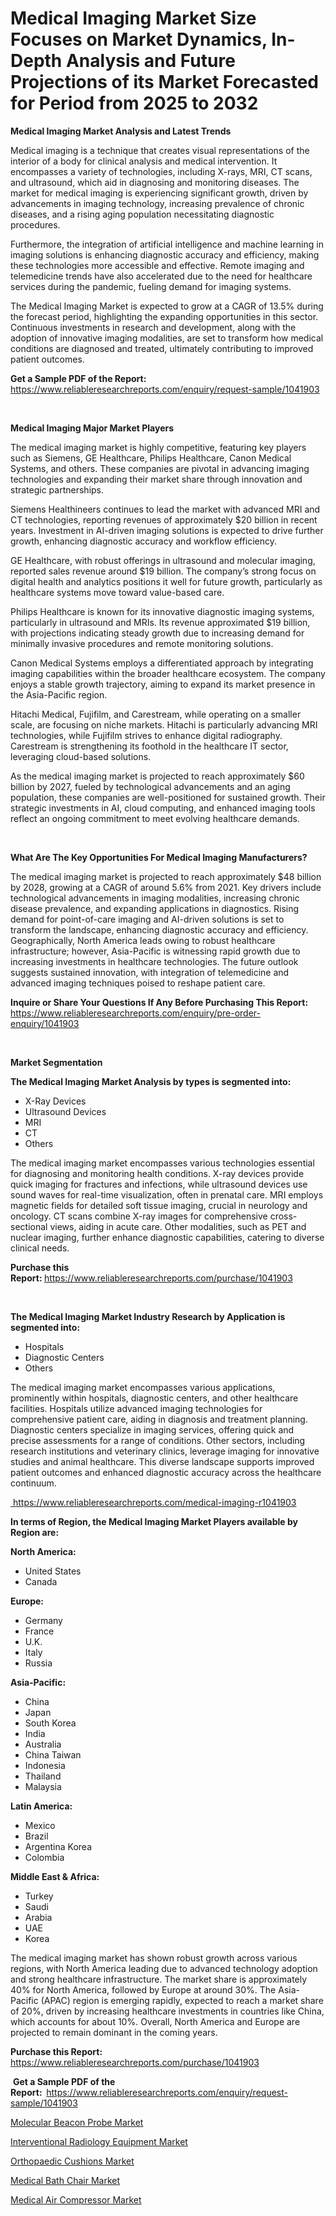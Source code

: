 <p><h1>Medical Imaging Market Size Focuses on Market Dynamics, In-Depth Analysis and Future Projections of its Market Forecasted for Period from 2025 to 2032</h1></p><p><strong>Medical Imaging Market Analysis and Latest Trends</strong></p>
<p><p>Medical imaging is a technique that creates visual representations of the interior of a body for clinical analysis and medical intervention. It encompasses a variety of technologies, including X-rays, MRI, CT scans, and ultrasound, which aid in diagnosing and monitoring diseases. The market for medical imaging is experiencing significant growth, driven by advancements in imaging technology, increasing prevalence of chronic diseases, and a rising aging population necessitating diagnostic procedures. </p><p>Furthermore, the integration of artificial intelligence and machine learning in imaging solutions is enhancing diagnostic accuracy and efficiency, making these technologies more accessible and effective. Remote imaging and telemedicine trends have also accelerated due to the need for healthcare services during the pandemic, fueling demand for imaging systems. </p><p>The Medical Imaging Market is expected to grow at a CAGR of 13.5% during the forecast period, highlighting the expanding opportunities in this sector. Continuous investments in research and development, along with the adoption of innovative imaging modalities, are set to transform how medical conditions are diagnosed and treated, ultimately contributing to improved patient outcomes.</p></p>
<p><strong>Get a Sample PDF of the Report:&nbsp;</strong> <a href="https://www.reliableresearchreports.com/enquiry/request-sample/1041903?utm_campaign=10&utm_medium=2&utm_source=Github&utm_content=ia&utm_term=04032025&utm_id=medical-imaging">https://www.reliableresearchreports.com/enquiry/request-sample/1041903</a></p>
<p>&nbsp;</p>
<p><strong>Medical Imaging Major Market Players</strong></p>
<p><p>The medical imaging market is highly competitive, featuring key players such as Siemens, GE Healthcare, Philips Healthcare, Canon Medical Systems, and others. These companies are pivotal in advancing imaging technologies and expanding their market share through innovation and strategic partnerships.</p><p>Siemens Healthineers continues to lead the market with advanced MRI and CT technologies, reporting revenues of approximately $20 billion in recent years. Investment in AI-driven imaging solutions is expected to drive further growth, enhancing diagnostic accuracy and workflow efficiency.</p><p>GE Healthcare, with robust offerings in ultrasound and molecular imaging, reported sales revenue around $19 billion. The company’s strong focus on digital health and analytics positions it well for future growth, particularly as healthcare systems move toward value-based care.</p><p>Philips Healthcare is known for its innovative diagnostic imaging systems, particularly in ultrasound and MRIs. Its revenue approximated $19 billion, with projections indicating steady growth due to increasing demand for minimally invasive procedures and remote monitoring solutions.</p><p>Canon Medical Systems employs a differentiated approach by integrating imaging capabilities within the broader healthcare ecosystem. The company enjoys a stable growth trajectory, aiming to expand its market presence in the Asia-Pacific region.</p><p>Hitachi Medical, Fujifilm, and Carestream, while operating on a smaller scale, are focusing on niche markets. Hitachi is particularly advancing MRI technologies, while Fujifilm strives to enhance digital radiography. Carestream is strengthening its foothold in the healthcare IT sector, leveraging cloud-based solutions.</p><p>As the medical imaging market is projected to reach approximately $60 billion by 2027, fueled by technological advancements and an aging population, these companies are well-positioned for sustained growth. Their strategic investments in AI, cloud computing, and enhanced imaging tools reflect an ongoing commitment to meet evolving healthcare demands.</p></p>
<p>&nbsp;</p>
<p><strong>What Are The Key Opportunities For Medical Imaging Manufacturers?</strong></p>
<p><p>The medical imaging market is projected to reach approximately $48 billion by 2028, growing at a CAGR of around 5.6% from 2021. Key drivers include technological advancements in imaging modalities, increasing chronic disease prevalence, and expanding applications in diagnostics. Rising demand for point-of-care imaging and AI-driven solutions is set to transform the landscape, enhancing diagnostic accuracy and efficiency. Geographically, North America leads owing to robust healthcare infrastructure; however, Asia-Pacific is witnessing rapid growth due to increasing investments in healthcare technologies. The future outlook suggests sustained innovation, with integration of telemedicine and advanced imaging techniques poised to reshape patient care.</p></p>
<p><strong>Inquire or Share Your Questions If Any Before Purchasing This Report:</strong> <a href="https://www.reliableresearchreports.com/enquiry/pre-order-enquiry/1041903?utm_campaign=10&utm_medium=2&utm_source=Github&utm_content=ia&utm_term=04032025&utm_id=medical-imaging">https://www.reliableresearchreports.com/enquiry/pre-order-enquiry/1041903</a></p>
<p>&nbsp;</p>
<p><strong>Market Segmentation</strong></p>
<p><strong>The Medical Imaging Market Analysis by types is segmented into:</strong></p>
<p><ul><li>X-Ray Devices</li><li>Ultrasound Devices</li><li>MRI</li><li>CT</li><li>Others</li></ul></p>
<p><p>The medical imaging market encompasses various technologies essential for diagnosing and monitoring health conditions. X-ray devices provide quick imaging for fractures and infections, while ultrasound devices use sound waves for real-time visualization, often in prenatal care. MRI employs magnetic fields for detailed soft tissue imaging, crucial in neurology and oncology. CT scans combine X-ray images for comprehensive cross-sectional views, aiding in acute care. Other modalities, such as PET and nuclear imaging, further enhance diagnostic capabilities, catering to diverse clinical needs.</p></p>
<p><strong>Purchase this Report:&nbsp;</strong><a href="https://www.reliableresearchreports.com/purchase/1041903?utm_campaign=10&utm_medium=2&utm_source=Github&utm_content=ia&utm_term=04032025&utm_id=medical-imaging">https://www.reliableresearchreports.com/purchase/1041903</a></p>
<p>&nbsp;</p>
<p><strong>The Medical Imaging Market Industry Research by Application is segmented into:</strong></p>
<p><ul><li>Hospitals</li><li>Diagnostic Centers</li><li>Others</li></ul></p>
<p><p>The medical imaging market encompasses various applications, prominently within hospitals, diagnostic centers, and other healthcare facilities. Hospitals utilize advanced imaging technologies for comprehensive patient care, aiding in diagnosis and treatment planning. Diagnostic centers specialize in imaging services, offering quick and precise assessments for a range of conditions. Other sectors, including research institutions and veterinary clinics, leverage imaging for innovative studies and animal healthcare. This diverse landscape supports improved patient outcomes and enhanced diagnostic accuracy across the healthcare continuum.</p></p>
<p><a href="https://www.reliableresearchreports.com/medical-imaging-r1041903?utm_campaign=10&utm_medium=2&utm_source=Github&utm_content=ia&utm_term=04032025&utm_id=medical-imaging">&nbsp;https://www.reliableresearchreports.com/medical-imaging-r1041903</a></p>
<p><strong>In terms of Region, the Medical Imaging Market Players available by Region are:</strong></p>
<p>
    <p> <strong> North America: </strong>
        <ul>
            <li>United States</li>
            <li>Canada</li>
        </ul>
        </p> 
    <p> <strong> Europe: </strong>
        <ul>
            <li>Germany</li>
            <li>France</li>
            <li>U.K.</li>
            <li>Italy</li>
            <li>Russia</li>
        </ul>
        </p> 
    <p> <strong> Asia-Pacific: </strong>
        <ul>
            <li>China</li>
            <li>Japan</li>
            <li>South Korea</li>
            <li>India</li>
            <li>Australia</li>
            <li>China Taiwan</li>
            <li>Indonesia</li>
            <li>Thailand</li>
            <li>Malaysia</li>
        </ul>
        </p> 
    <p> <strong> Latin America: </strong>
        <ul>
            <li>Mexico</li>
            <li>Brazil</li>
            <li>Argentina Korea</li>
            <li>Colombia</li>
        </ul>
        </p> 
    <p> <strong> Middle East & Africa: </strong>
        <ul>
            <li>Turkey</li>
            <li>Saudi</li>
            <li>Arabia</li>
            <li>UAE</li>
            <li>Korea</li>
        </ul>
    </p>
    </p>
<p><p>The medical imaging market has shown robust growth across various regions, with North America leading due to advanced technology adoption and strong healthcare infrastructure. The market share is approximately 40% for North America, followed by Europe at around 30%. The Asia-Pacific (APAC) region is emerging rapidly, expected to reach a market share of 20%, driven by increasing healthcare investments in countries like China, which accounts for about 10%. Overall, North America and Europe are projected to remain dominant in the coming years.</p></p>
<p><strong>Purchase this Report: </strong><a href="https://www.reliableresearchreports.com/purchase/1041903?utm_campaign=10&utm_medium=2&utm_source=Github&utm_content=ia&utm_term=04032025&utm_id=medical-imaging">https://www.reliableresearchreports.com/purchase/1041903</a></p>
<p>&nbsp;<strong>Get a Sample PDF of the Report:&nbsp;&nbsp;</strong><a href="https://www.reliableresearchreports.com/enquiry/request-sample/1041903?utm_campaign=10&utm_medium=2&utm_source=Github&utm_content=ia&utm_term=04032025&utm_id=medical-imaging">https://www.reliableresearchreports.com/enquiry/request-sample/1041903</a></p>
<p><strong></strong></p>
<p><p><a href="https://github.com/forgazerbyjt/Market-Research-Report-List-1/blob/main/molecular-beacon-probe-market.md?utm_campaign=10&utm_medium=2&utm_source=Github&utm_content=ia&utm_term=04032025&utm_id=medical-imaging">Molecular Beacon Probe Market</a></p><p><a href="https://github.com/ugurgyuri/Market-Research-Report-List-1/blob/main/interventional-radiology-equipment-market.md?utm_campaign=10&utm_medium=2&utm_source=Github&utm_content=ia&utm_term=04032025&utm_id=medical-imaging">Interventional Radiology Equipment Market</a></p><p><a href="https://github.com/wynonachirei9/Market-Research-Report-List-1/blob/main/orthopaedic-cushions-market.md?utm_campaign=10&utm_medium=2&utm_source=Github&utm_content=ia&utm_term=04032025&utm_id=medical-imaging">Orthopaedic Cushions Market</a></p><p><a href="https://github.com/merkinedry7b/Market-Research-Report-List-1/blob/main/medical-bath-chair-market.md?utm_campaign=10&utm_medium=2&utm_source=Github&utm_content=ia&utm_term=04032025&utm_id=medical-imaging">Medical Bath Chair Market</a></p><p><a href="https://github.com/nacrehuipie/Market-Research-Report-List-1/blob/main/medical-air-compressor-market.md?utm_campaign=10&utm_medium=2&utm_source=Github&utm_content=ia&utm_term=04032025&utm_id=medical-imaging">Medical Air Compressor Market</a></p></p>